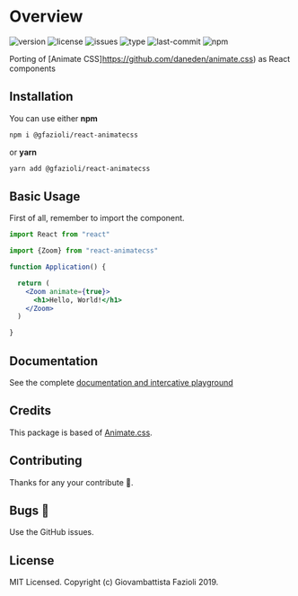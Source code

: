 # Overview

![version](https://img.shields.io/npm/v/@gfazioli/react-animatecss.svg)
![license](https://img.shields.io/npm/l/@gfazioli/react-animatecss.svg)
![issues](https://img.shields.io/github/issues/gfazioli/react-toggle.svg)
![type](https://img.shields.io/npm/types/@gfazioli/react-animatecss.svg)
![last-commit](https://img.shields.io/github/last-commit/gfazioli/react-animatecss.svg)
![npm](https://img.shields.io/npm/dm/@gfazioli/react-animatecss.svg)

Porting of [Animate CSS]https://github.com/daneden/animate.css) as React components

## Installation

You can use either **npm**

```bash
npm i @gfazioli/react-animatecss
```

or **yarn**

```bash
yarn add @gfazioli/react-animatecss
```

## Basic Usage

First of all, remember to import the component.

```jsx
import React from "react"

import {Zoom} from "react-animatecss"

function Application() {

  return (
    <Zoom animate={true}>
      <h1>Hello, World!</h1>
    </Zoom>
  )

}
```

## Documentation

See the complete [documentation and intercative playground](https://gfazioli.github.io/react-animatecss/)

## Credits

This package is based of [Animate.css](https://github.com/daneden/animate.css).


## Contributing

Thanks for any your contribute 👏.

## Bugs 🐛

Use the GitHub issues.

## License

MIT Licensed. Copyright (c) Giovambattista Fazioli 2019.
